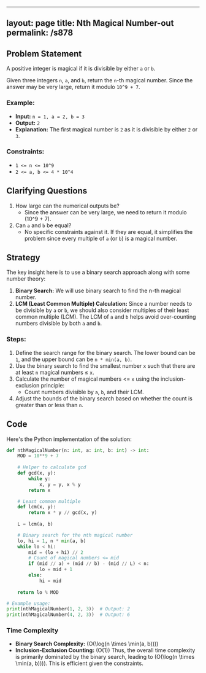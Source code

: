 
---
layout: page
title:  Nth Magical Number-out
permalink: /s878
---

## Problem Statement
A positive integer is magical if it is divisible by either `a` or `b`.

Given three integers `n`, `a`, and `b`, return the `n`-th magical number. Since the answer may be very large, return it modulo `10^9 + 7`.

### Example:
- **Input:** `n = 1, a = 2, b = 3`
- **Output:** `2`
- **Explanation:** The first magical number is `2` as it is divisible by either `2` or `3`.

### Constraints:
- `1 <= n <= 10^9`
- `2 <= a, b <= 4 * 10^4`

## Clarifying Questions
1. How large can the numerical outputs be?
   - Since the answer can be very large, we need to return it modulo \(10^9 + 7\).
2. Can `a` and `b` be equal?
   - No specific constraints against it. If they are equal, it simplifies the problem since every multiple of `a` (or `b`) is a magical number.

## Strategy
The key insight here is to use a binary search approach along with some number theory:
1. **Binary Search:** We will use binary search to find the n-th magical number.
2. **LCM (Least Common Multiple) Calculation:** Since a number needs to be divisible by `a` or `b`, we should also consider multiples of their least common multiple (LCM). The LCM of `a` and `b` helps avoid over-counting numbers divisible by both `a` and `b`.

### Steps:
1. Define the search range for the binary search. The lower bound can be `1`, and the upper bound can be `n * min(a, b)`.
2. Use the binary search to find the smallest number `x` such that there are at least `n` magical numbers ≤ `x`.
3. Calculate the number of magical numbers <= `x` using the inclusion-exclusion principle:
   - Count numbers divisible by `a`, `b`, and their LCM.
4. Adjust the bounds of the binary search based on whether the count is greater than or less than `n`.

## Code
Here's the Python implementation of the solution:

```python
def nthMagicalNumber(n: int, a: int, b: int) -> int:
    MOD = 10**9 + 7
    
    # Helper to calculate gcd
    def gcd(x, y):
        while y:
            x, y = y, x % y
        return x

    # Least common multiple
    def lcm(x, y):
        return x * y // gcd(x, y)
    
    L = lcm(a, b)

    # Binary search for the nth magical number
    lo, hi = 1, n * min(a, b)
    while lo < hi:
        mid = (lo + hi) // 2
        # Count of magical numbers <= mid
        if (mid // a) + (mid // b) - (mid // L) < n:
            lo = mid + 1
        else:
            hi = mid
    
    return lo % MOD

# Example usage:
print(nthMagicalNumber(1, 2, 3))  # Output: 2
print(nthMagicalNumber(4, 2, 3))  # Output: 6
```

### Time Complexity
- **Binary Search Complexity:** \(O(\log(n \times \min(a, b)))\)
- **Inclusion-Exclusion Counting:** \(O(1)\)
Thus, the overall time complexity is primarily dominated by the binary search, leading to \(O(\log(n \times \min(a, b)))\). This is efficient given the constraints.